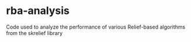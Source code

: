 # rba-analysis
Code used to analyze the performance of various Relief-based algorithms from the skrelief library
